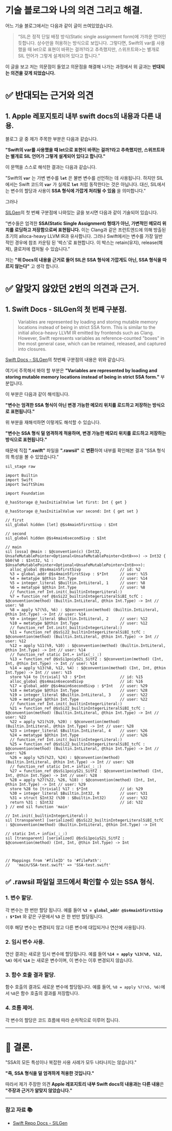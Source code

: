 # 기술 블로그와 나의 의견 그리고 해결.

어느 기술 블로그에서는 다음과 같이 글이 쓰여있었습니다.

>“SIL은 정적 단일 배정 방식(Static single assignment form)에 가까운 언어인듯합니다.
>상수만을 허용하는 방식으로 보입니다. 그렇다면, Swift의 var를 사용했을 때 let으로 표현이 바뀌는 걸까?라고 추측했지만, 스위프트와>는 별개로 SIL 언어가 그렇게 설계되어 있다고 합니다.”

이 글을 보고 저는 의문점이 들었고 의문점을 해결해 나가는 과정에서 위 글과는 **반대되는 의견을 갖게 되었습니다.**

# ✅ 반대되는 근거와 의견

## 1. Apple 레포지토리 내부 swift docs의 내용과 다른 내용.

블로그 글 중 제가 주목한 부분은 다음과 같습니다.

**"Swift의 var를 사용했을 때 let으로 표현이 바뀌는 걸까?라고 추측했지만, 스위프트와는 별개로 SIL 언어가 그렇게 설계되어 있다고 합니다."**

이 문맥을 스스로 해석한 결과는 다음과 같습니다.

"Swift의 **`var`** 는 가변 변수를 **`let`** 은 불변 변수를 선언하는 데 사용됩니다. 하지만 SIL에서는 Swift 코드의 **`var`** 가 실제로 **`let`** 처럼 동작한다는 것은 아닙니다. 대신, SIL에서는 변수의 할당과 사용이 **SSA 형식에 가깝게 처리될 수 있음** 을 의미합니다."

그러나

[SILGen](https://github.com/apple/swift/blob/main/docs/SIL.rst#silgen)의 첫 번째 구분점에 나와있는 글을 보시면 다음과 같이 기술되어 있습니다.

”변수들은 엄격한 **SSA(Static Single Assignment) 형태가 아닌, 가변적인 메모리 위치를 로딩하고 저장함으로써 표현됩니다.** 이는 Clang과 같은 프런트엔드에 의해 방출된 초기의 alloca-heavy LLVM IR과 유사합니다. 그러나 Swift에서는 변수를 가장 일반적인 경우에 참조 카운팅 된 '박스'로 표현합니다. 이 박스는 retain(유지), release(해제), 클로저에 캡처될 수 있습니다.”

저는 **"위 Docs의 내용을 근거로 들어 SIL은 SSA 형식에 가깝게도 아닌, SSA 형식을 따르지 않는다"** 고 생각 합니다.

# ✅ 알맞지 않았던 2번의 의견과 근거.

## 1. Swift Docs - SILGen의 첫 번째 구분점.

> Variables are represented by loading and storing mutable memory locations instead of being in strict SSA form. This is similar to the initial alloca-heavy LLVM IR emitted by frontends such as Clang. However, Swift represents variables as reference-counted "boxes" in the most general case, which can be retained, released, and captured into closures.

[Swift Docs - SILGen](https://github.com/apple/swift/blob/main/docs/SIL.rst#silgen)의 첫번째 구분점의 내용은 위와 같습니다.

여기서 주목해서 봐야 할 부분은 **"Variables are represented by loading and storing mutable memory locations instead of being in strict SSA form."** 부분입니다.

이 부분은 다음과 같이 해석됩니다.

**"변수는 엄격한 SSA 형식이 아닌 변경 가능한 메모리 위치를 로드하고 저장하는 방식으로 표현됩니다."**

위 부분을 재해석하면 이렇게도 해석할 수 있습니다.

**"변수는 SSA 형식 덜 염격하게 적용하며, 변경 가능한 메모리 위치를 로드하고 저장하는 방식으로 표현됩니다."**

때문에 직접 **".swift"** 파일을 **".rawsil"** 로 **변환**하여 내부를 확인해본 결과 "SSA 형식의 특성을 볼 수 있었습니다."

```rawsil
sil_stage raw

import Builtin
import Swift
import SwiftShims

import Foundation

@_hasStorage @_hasInitialValue let first: Int { get }

@_hasStorage @_hasInitialValue var second: Int { get set }

// first
sil_global hidden [let] @$s4main5firstSivp : $Int

// second
sil_global hidden @$s4main6secondSivp : $Int

// main
sil [ossa] @main : $@convention(c) (Int32, UnsafeMutablePointer<Optional<UnsafeMutablePointer<Int8>>>) -> Int32 {
bb0(%0 : $Int32, %1 : $UnsafeMutablePointer<Optional<UnsafeMutablePointer<Int8>>>):
  alloc_global @$s4main5firstSivp                 // id: %2
  %3 = global_addr @$s4main5firstSivp : $*Int     // user: %15
  %4 = metatype $@thin Int.Type                   // user: %14
  %5 = integer_literal $Builtin.IntLiteral, 1     // user: %8
  %6 = metatype $@thin Int.Type                   // user: %8
  // function_ref Int.init(_builtinIntegerLiteral:)
  %7 = function_ref @$sSi22_builtinIntegerLiteralSiBI_tcfC : $@convention(method) (Builtin.IntLiteral, @thin Int.Type) -> Int // user: %8
  %8 = apply %7(%5, %6) : $@convention(method) (Builtin.IntLiteral, @thin Int.Type) -> Int // user: %14
  %9 = integer_literal $Builtin.IntLiteral, 2     // user: %12
  %10 = metatype $@thin Int.Type                  // user: %12
  // function_ref Int.init(_builtinIntegerLiteral:)
  %11 = function_ref @$sSi22_builtinIntegerLiteralSiBI_tcfC : $@convention(method) (Builtin.IntLiteral, @thin Int.Type) -> Int // user: %12
  %12 = apply %11(%9, %10) : $@convention(method) (Builtin.IntLiteral, @thin Int.Type) -> Int // user: %14
  // function_ref static Int.+ infix(_:_:)
  %13 = function_ref @$sSi1poiyS2i_SitFZ : $@convention(method) (Int, Int, @thin Int.Type) -> Int // user: %14
  %14 = apply %13(%8, %12, %4) : $@convention(method) (Int, Int, @thin Int.Type) -> Int // user: %15
  store %14 to [trivial] %3 : $*Int               // id: %15
  alloc_global @$s4main6secondSivp                // id: %16
  %17 = global_addr @$s4main6secondSivp : $*Int   // user: %29
  %18 = metatype $@thin Int.Type                  // user: %28
  %19 = integer_literal $Builtin.IntLiteral, 3    // user: %22
  %20 = metatype $@thin Int.Type                  // user: %22
  // function_ref Int.init(_builtinIntegerLiteral:)
  %21 = function_ref @$sSi22_builtinIntegerLiteralSiBI_tcfC : $@convention(method) (Builtin.IntLiteral, @thin Int.Type) -> Int // user: %22
  %22 = apply %21(%19, %20) : $@convention(method) (Builtin.IntLiteral, @thin Int.Type) -> Int // user: %28
  %23 = integer_literal $Builtin.IntLiteral, 4    // user: %26
  %24 = metatype $@thin Int.Type                  // user: %26
  // function_ref Int.init(_builtinIntegerLiteral:)
  %25 = function_ref @$sSi22_builtinIntegerLiteralSiBI_tcfC : $@convention(method) (Builtin.IntLiteral, @thin Int.Type) -> Int // user: %26
  %26 = apply %25(%23, %24) : $@convention(method) (Builtin.IntLiteral, @thin Int.Type) -> Int // user: %28
  // function_ref static Int.+ infix(_:_:)
  %27 = function_ref @$sSi1poiyS2i_SitFZ : $@convention(method) (Int, Int, @thin Int.Type) -> Int // user: %28
  %28 = apply %27(%22, %26, %18) : $@convention(method) (Int, Int, @thin Int.Type) -> Int // user: %29
  store %28 to [trivial] %17 : $*Int              // id: %29
  %30 = integer_literal $Builtin.Int32, 0         // user: %31
  %31 = struct $Int32 (%30 : $Builtin.Int32)      // user: %32
  return %31 : $Int32                             // id: %32
} // end sil function 'main'

// Int.init(_builtinIntegerLiteral:)
sil [transparent] [serialized] @$sSi22_builtinIntegerLiteralSiBI_tcfC : $@convention(method) (Builtin.IntLiteral, @thin Int.Type) -> Int

// static Int.+ infix(_:_:)
sil [transparent] [serialized] @$sSi1poiyS2i_SitFZ : $@convention(method) (Int, Int, @thin Int.Type) -> Int



// Mappings from '#fileID' to '#filePath':
//   'main/SSA-test.swift' => 'SSA-test.swift'
```

## ✅ .rawsil 파일일 코드에서 확인할 수 있는 SSA 형식.

### 1. 변수 할당.

각 변수는 한 번만 할당 됩니다.
예를 들어 **`%3 = global_addr @$s4main5firstSivp : $*Int`** 와 같은 구문에서 **`%3`** 은 한 번만 할당됩니다.

이후 해당 변수는 변경되지 않고 다른 변수에 대입되거나 연산에 사용됩니다.

### 2. 임시 변수 사용.

연산 결과는 새로운 임시 변수에 할당됩니다.
예를 들어 **`%14 = apply %13(%8, %12, %4)`** 에서 **`%14`** 는 새로운 변수이며, 이 변수는 이후 변경되지 않습니다.

### 3. 함수 호출 결과 할당.

함수 호출의 결과도 새로운 변수에 할당됩니다.
예를 들어, `%8 = apply %7(%5, %6)`에서 `%8`은 함수 호출의 결과를 저장합니다.

### 4. 흐름 제어.

각 변수의 할당은 코드 흐름에 따라 순차적으로 이루어 집니다.

---

# 📝 결론.

"SSA의 모든 특성이나 복잡한 사용 사례가 모두 나타나지는 않습니다."

**"즉, SSA 형식을 덜 엄격하게 적용한 것입니다."**

따라서 제가 주장한 의견 **Apple 레포지토리 내부 Swift docs의 내용과는 다른 내용**은 **"주장과 근거가 알맞지 않았습니다."**

--- 

### 참고 자료 📚

- [Swift Repo Docs - SILGen](https://github.com/apple/swift/blob/main/docs/SIL.rst#silgen)

